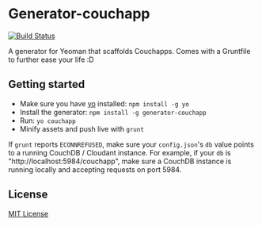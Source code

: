 # Generator-couchapp
[![Build Status](https://secure.travis-ci.org/garbados/generator-couchapp.png?branch=master)](https://travis-ci.org/garbados/generator-couchapp)

A generator for Yeoman that scaffolds Couchapps. Comes with a Gruntfile to further ease your life :D

## Getting started
- Make sure you have [yo](https://github.com/yeoman/yo) installed:
    `npm install -g yo`
- Install the generator: `npm install -g generator-couchapp`
- Run: `yo couchapp`
- Minify assets and push live with `grunt`

If `grunt` reports `ECONNREFUSED`, make sure your `config.json`'s `db` value points to a running 
CouchDB / Cloudant instance. For example, if your `db` is "http://localhost:5984/couchapp", make sure a CouchDB 
instance is running locally and accepting requests on port 5984. 

## License
[MIT License](http://en.wikipedia.org/wiki/MIT_License)

